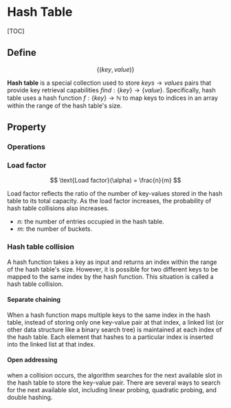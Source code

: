 # Hash Table

[TOC]

## Define

$$
\{(key, value)\}
$$

**Hash table** is a special collection used to store $keys \to values$ pairs that provide key retrieval capabilities $find: \{key\} \to \{value\}$. Specifically, hash table uses a hash function $f: \{key\} \to \mathbb N$ to map keys to indices in an array within the range of the hash table's size.

## Property

### Operations



### Load factor

$$
\text{Load factor}(\alpha) = \frac{n}{m}
$$

Load factor reflects the ratio of the number of key-values stored in the hash table to its total capacity. As the load factor increases, the probability of hash table collisions also increases.

- $n$: the number of entries occupied in the hash table.
- $m$: the number of buckets.


### Hash table collision

A hash function takes a key as input and returns an index within the range of the hash table's size. However, it is possible for two different keys to be mapped to the same index by the hash function. This situation is called a hash table collision.

#### Separate chaining

When a hash function maps multiple keys to the same index in the hash table, instead of storing only one key-value pair at that index, a linked list (or other data structure like a binary search tree) is maintained at each index of the hash table. Each element that hashes to a particular index is inserted into the linked list at that index.

#### Open addressing

when a collision occurs, the algorithm searches for the next available slot in the hash table to store the key-value pair. There are several ways to search for the next available slot, including linear probing, quadratic probing, and double hashing.
